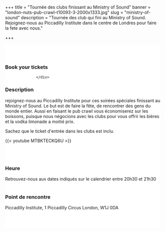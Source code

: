 ﻿+++
title = "Tournée des clubs finissant au Ministry of Sound"
banner = "london-nuts-pub-crawl-t10093-3-2000x1333.jpg"
slug = "ministry-of-sound"
description = "Tournée des club qui fini au Ministry of Sound. Rejoignez-nous au Piccadilly Institute dans le centre de Londres pour faire la fete avec nous."

+++

<section class="mbr-section" id="msg-box5-1w" style="background-color: rgb(255, 255, 255); padding-top: 40px; padding-bottom: 40px;">
    <div class="container">
        <div class="row">
        <div class="col-md-6 col-lg-5 col-xl-4">
<h3>Book your tickets</h3>
<script src="https://assets.ticketinghub.com/checkout.js" data-channel="4735d535-ccd4-4e42-83d0-5840257f0433" data-endpoint="https://api.ticketinghub.com" data-layout="embed" data-landing="calendar" data-event-period="7" data-events-view-mode="multi-day" data-fields="name,email,telephone" data-collect-voucher-recipient-info="1" data-color="#1b2d49" data-button-label="BOOK NOW" data-footer="ssl" data-social-sharing="0" data-subscribe="1" data-discounts="1" data-free="0" data-avs="0" data-ga-track-pageviews="1" data-ga-track-purchases="1" data-lang="fr"></script>



                  </div>
<div class="col-md-6 col-lg-7 col-xl-8"> <h3 class="mbr-section-title display-2">Description</h3>

rejoignez-nous au Piccadilly Institute pour ces soirées spéciales finissant au Ministry of Sound. Le but est de faire la fête, de rencontrer des gens du monde entier. Aussi en faisant le pub crawl vous économiserez sur les boissons, puisque nous négocions avec les clubs pour vous offrir les bières et la vodka limonade a moitié prix.

Sachez que le ticket d'entrée dans les clubs est inclu.

{{< youtube MTBKTECKQ6U >}}

<br>
<br>
<h3 class="mbr-section-title display-2">Heure</h3>
Retrouvez-nous aux dates indiqués sur le calendrier entre 20h30 et 21h30
<br>
<br>

<h3 class="mbr-section-title display-2">Point de rencontre</h3>
Piccadilly Institute, 1 Piccadilly Circus London, W1J 0DA
<br>
<br>
<script src='https://static.citymapper.com/js/embed/widget.js' data-slug='ogkm9y' data-width=600></script> </div>

</section>
